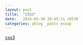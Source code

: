 ```yaml
---
layout: post
title:  "CSS3"
date:   2016-03-30 19:45:31 +0530
categories: zblog _posts essay
---
```

<a href="http://rainzhao.github.io/css3/">css3</a>